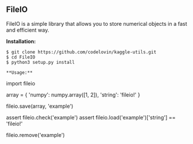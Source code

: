 ## FileIO

FileIO is a simple library that allows you to store numerical objects in a fast and efficient way.

**Installation:**

```
$ git clone https://github.com/codelovin/kaggle-utils.git
$ cd FileIO
$ python3 setup.py install

**Usage:**

```
import fileio

array = {
    'numpy': numpy.array([1, 2]),
    'string': 'fileio!'
}

fileio.save(array, 'example')

assert fileio.check('example')
assert fileio.load('example')['string'] == 'fileio!'

fileio.remove('example')
```
